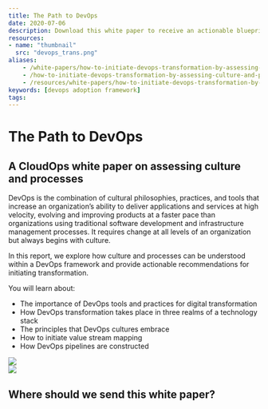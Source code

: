 ```yaml
---
title: The Path to DevOps
date: 2020-07-06
description: Download this white paper to receive an actionable blueprint for adopting DevOps.
resources:
- name: "thumbnail"
  src: "devops_trans.png"
aliases:
    - /white-papers/how-to-initiate-devops-transformation-by-assessing-culture-and-processes/
    - /how-to-initiate-devops-transformation-by-assessing-culture-and-processes/
    - /resources/white-papers/how-to-initiate-devops-transformation-by-assessing-culture-and-processes/
keywords: [devops adoption framework]
tags:
---
```



<div class="landing-page">
    <!-- hero -->
    <div class="hero jumbotron reading-landing jumbotron-fluid">
        <div class="container-fluid">
            <div class="row">
                <div class="col-xl-6 offset-xl-2 col-lg-10 offset-lg-1 col-md-12">
                    <h1 class="display-4">The Path to DevOps</h1>
                </div>
            </div>
        </div>
    </div>
    <div class="main-content">
        <div class="row">
            <div class="col-xl-4 offset-xl-2 without-bottom-line">
                <div class="workshop-prerequisites">
                    <h2>A CloudOps white paper on assessing culture and processes</h2>                             
                    <p>DevOps is the combination of cultural philosophies, practices, and tools that increase an organization’s ability to deliver applications and services at high velocity, evolving and improving products at a faster pace than organizations using traditional software development and infrastructure management processes. It requires change at all levels of an organization but always begins with culture.</p>
                    <p>In this report, we explore how culture and processes can be understood within a DevOps framework and provide actionable recommendations for initiating transformation.</p>
                    <p>You will learn about:</p>
                    <ul class="dashes">
                    <li>The importance of DevOps tools and practices for digital transformation</li>
                    <li>How DevOps transformation takes place in three realms of a technology stack</li>
                    <li>The principles that DevOps cultures embrace</li>
                    <li>How to initiate value stream mapping</li>
                    <li>How DevOps pipelines are constructed</li>
                    </ul>
                </div>
            </div>
                <div class="col-xl-4 offset-xl-0 white-paper-image">
                <img src="/images/white-papers/how-to-initiate-devops-transformation.png">
            </div>
        </div>
            </div>
        </div>
    </div>
    <!-- contact us -->
    <div class="contact-us-card">
        <div class="row">
            <div class="col-xl-8 offset-xl-2 col-lg-10 offset-lg-1 col-md-12 col-sm-12 col-xs-12">
                <img src="/images/single-line-arrows.png">
            </div>
            <div
                class="col-xl-3 offset-xl-3 col-lg-3 offset-lg-1 col-md-10 offset-md-1 col-sm-10 offset-sm-1 col-xs-12">
                <h2>Where should we send this white paper?</h2>
            </div>
            <div class="col-xl-5 offset-xl-0 col-lg-6 offset-lg-1 col-md-8 offset-md-2 col-sm-10 offset-sm-1 col-xs-12 general-contact-form"><br>
           <script charset="utf-8" type="text/javascript" src="//js.hsforms.net/forms/embed/v2.js"></script>
<script>
  hbspt.forms.create({
    region: "na1",
    portalId: "6195483",
    formId: "a3351c16-f49b-43bb-8bd8-9ffedf763024"
  });
</script>
            </div>
        </div>
    </div>
</div>
